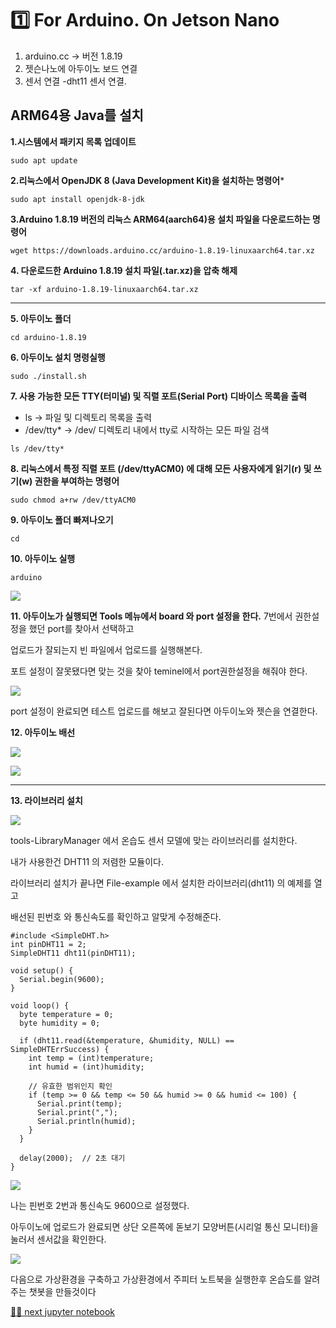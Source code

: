 # 1️⃣ For Arduino. On Jetson Nano

1. arduino.cc   ->  버전 1.8.19
2. 젯슨나노에 아두이노 보드 연결
3. 센서 연결 -dht11 센서 연결. 

## ARM64용 Java를 설치

**1.시스템에서 패키지 목록 업데이트**

```sudo apt update```


**2.리눅스에서 OpenJDK 8 (Java Development Kit)을 설치하는 명령어***

```sudo apt install openjdk-8-jdk```


**3.Arduino 1.8.19 버전의 리눅스 ARM64(aarch64)용 설치 파일을 다운로드하는 명령어**

```wget https://downloads.arduino.cc/arduino-1.8.19-linuxaarch64.tar.xz```


**4. 다운로드한 Arduino 1.8.19 설치 파일(.tar.xz)을 압축 해제**

```tar -xf arduino-1.8.19-linuxaarch64.tar.xz```

---

**5. 아두이노 폴더**

```cd arduino-1.8.19```


**6. 아두이노 설치 명령실행**

```sudo ./install.sh```


**7.  사용 가능한 모든 TTY(터미널) 및 직렬 포트(Serial Port) 디바이스 목록을 출력**
  - ls → 파일 및 디렉토리 목록을 출력
  - /dev/tty* → /dev/ 디렉토리 내에서 tty로 시작하는 모든 파일 검색

```ls /dev/tty*```


**8. 리눅스에서 특정 직렬 포트 **(/dev/ttyACM0)** 에 대해 모든 사용자에게 읽기(r) 및 쓰기(w) 권한을 부여하는 명령어**

```sudo chmod a+rw /dev/ttyACM0  ```


**9. 아두이노 폴더 빠져나오기**

``cd ``


**10. 아두이노 실행**
    
```arduino```

![](img/ardu.png)


**11. 아두이노가 실행되면 Tools 메뉴에서  board 와 port 설정을 한다.** 7번에서 권한설정을 했던 port를 찾아서 선택하고

  업로드가 잘되는지 빈 파일에서 업로드를 실행해본다.

  포트 설정이 잘못됐다면 맞는 것을 찾아 teminel에서 port권한설정을 해줘야 한다. 

![](img/arduport.jpg)

port 설정이 완료되면 테스트 업로드를 해보고  잘된다면 아두이노와 젯슨을 연결한다.

**12. 아두이노 배선**

![](img/dht1.jpg)

![](img/ardujetson.jpg)

---

**13. 라이브러리 설치**

![](img/ardu_lib.png)

tools-LibraryManager 에서 온습도 센서 모델에 맞는 라이브러리를 설치한다. 

내가 사용한건 DHT11 의 저렴한 모듈이다. 

라이브러리 설치가 끝나면 File-example 에서 설치한 라이브러리(dht11) 의 예제를 열고 

배선된 핀번호 와 통신속도를 확인하고 알맞게 수정해준다. 

```
#include <SimpleDHT.h>
int pinDHT11 = 2;
SimpleDHT11 dht11(pinDHT11);

void setup() {
  Serial.begin(9600);
}

void loop() {
  byte temperature = 0;
  byte humidity = 0;
  
  if (dht11.read(&temperature, &humidity, NULL) == SimpleDHTErrSuccess) {
    int temp = (int)temperature;
    int humid = (int)humidity;
    
    // 유효한 범위인지 확인
    if (temp >= 0 && temp <= 50 && humid >= 0 && humid <= 100) {
      Serial.print(temp);
      Serial.print(",");
      Serial.println(humid);
    }
  }
  
  delay(2000);  // 2초 대기
}
```

![](img/arducode.png)

나는 핀번호 2번과 통신속도 9600으로 설정했다. 

아두이노에 업로드가 완료되면 상단 오른쪽에 돋보기 모양버튼(시리얼 통신 모니터)을 눌러서 센서값을 확인한다.


![](img/serial.jpg)



다음으로  가상환경을 구축하고 
가상환경에서 주피터 노트북을 실행한후 
온습도를 알려주는 챗봇을 만들것이다

[🙋‍♂️ next jupyter notebook](https://github.com/ralralra/jetson_DLI/blob/main/7_python%20and%20jupyter%20_venv.md)
